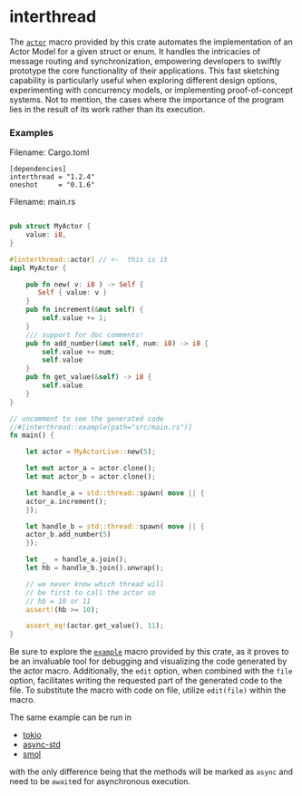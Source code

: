 # interthread

The [`actor`](https://docs.rs/interthread/latest/interthread/attr.actor.html)  macro provided by this crate automates the implementation of an Actor Model for a given struct or enum. It handles the intricacies of message routing and synchronization, empowering developers to swiftly prototype the core functionality of their applications.
This fast sketching capability is
particularly useful when exploring different design options, 
experimenting with concurrency models, or implementing 
proof-of-concept systems. Not to mention, the cases where 
the importance of the program lies in the result of its work 
rather than its execution.

### Examples


Filename: Cargo.toml

```text
[dependencies]
interthread = "1.2.4"
oneshot     = "0.1.6" 
```

Filename: main.rs
```rust

pub struct MyActor {
    value: i8,
}

#[interthread::actor] // <-  this is it 
impl MyActor {

    pub fn new( v: i8 ) -> Self {
       Self { value: v } 
    }
    pub fn increment(&mut self) {
        self.value += 1;
    }
    /// support for doc comments!
    pub fn add_number(&mut self, num: i8) -> i8 {
        self.value += num;
        self.value
    }
    pub fn get_value(&self) -> i8 {
        self.value
    }
}

// uncomment to see the generated code
//#[interthread::example(path="src/main.rs")] 
fn main() {

    let actor = MyActorLive::new(5);

    let mut actor_a = actor.clone();
    let mut actor_b = actor.clone();

    let handle_a = std::thread::spawn( move || { 
    actor_a.increment();
    });

    let handle_b = std::thread::spawn( move || {
    actor_b.add_number(5)
    });

    let _  = handle_a.join();
    let hb = handle_b.join().unwrap();

    // we never know which thread will
    // be first to call the actor so
    // hb = 10 or 11
    assert!(hb >= 10);

    assert_eq!(actor.get_value(), 11);
}

```
Be sure to explore the [`example`](https://docs.rs/interthread/latest/interthread/attr.example.html) macro provided by this crate, as it proves to be an invaluable tool for debugging and visualizing the code generated by the actor macro. Additionally, the `edit` option, when combined with the `file` option, facilitates writing the requested part of the generated code to the file. To substitute the macro with code on file, utilize `edit(file)` within the macro. 

The same example can be run in 
- [tokio](https://crates.io/crates/tokio)
- [async-std](https://crates.io/crates/async-std) 
- [smol](https://crates.io/crates/smol) 

with the only difference being that the methods will 
be marked as `async` and need to be `await`ed for 
asynchronous execution.





